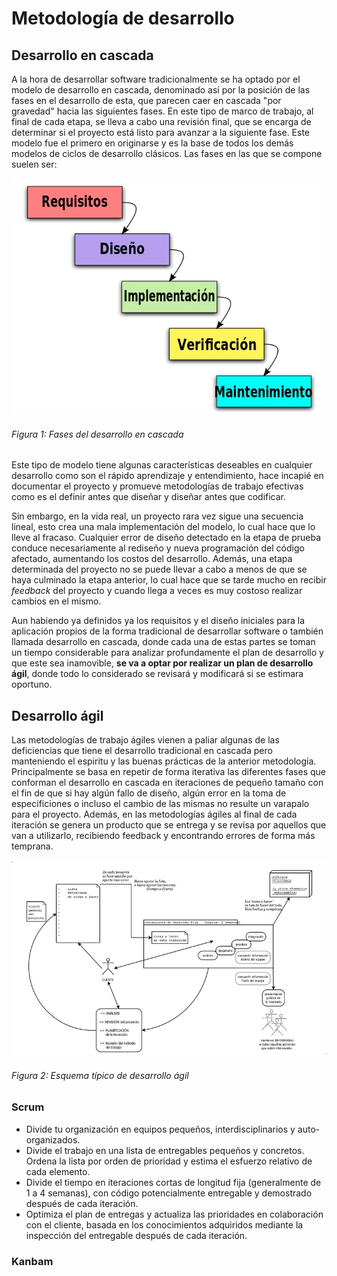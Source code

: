 # Metodología de desarrollo

## Desarrollo en cascada

A la hora de desarrollar software tradicionalmente se ha optado por el modelo de desarrollo en cascada, denominado así por la posición de las fases en el desarrollo de esta, que parecen caer en cascada "por gravedad" hacia las siguientes fases. En este tipo de marco de trabajo, al final de cada etapa, se lleva a cabo una revisión final, que se encarga de determinar si el proyecto está listo para avanzar a la siguiente fase. Este modelo fue el primero en originarse y es la base de todos los demás modelos de ciclos de desarrollo clásicos. Las fases en las que se compone suelen ser:

![Figura 1](./imagenes/desarrollo_cascada_fases.jpg)
###### *Figura 1: Fases del desarrollo en cascada*

Este tipo de modelo tiene algunas características deseables en cualquier desarrollo como son el rápido aprendizaje y entendimiento, hace incapié en documentar el proyecto y promueve metodologías de trabajo efectivas como es el definir antes que diseñar y diseñar antes que codificar.

Sin embargo, en la vida real, un proyecto rara vez sigue una secuencia lineal, esto crea una mala implementación del modelo, lo cual hace que lo lleve al fracaso. Cualquier error de diseño detectado en la etapa de prueba conduce necesariamente al rediseño y nueva programación del código afectado, aumentando los costos del desarrollo. Además, una etapa determinada del proyecto no se puede llevar a cabo a menos de que se haya culminado la etapa anterior, lo cual hace que se tarde mucho en recibir *feedback* del proyecto y cuando llega a veces es muy costoso realizar cambios en el mismo.


Aun habiendo ya definidos ya los requisitos y el diseño iniciales para la aplicación propios de la forma tradicional de desarrollar software o también llamada desarrollo en cascada, donde cada una de estas partes se toman un tiempo considerable para analizar profundamente el plan de desarrollo y que este sea inamovible, **se va a optar por realizar un plan de desarrollo ágil**, donde todo lo considerado se revisará y modificará si se estimara oportuno. 


## Desarrollo ágil

Las metodologías de trabajo ágiles vienen a paliar algunas de las deficiencias que tiene el desarrollo tradicional en cascada pero manteniendo el espiritu y las buenas prácticas de la anterior metodología. Principalmente se basa en repetir de forma iterativa las diferentes fases que conforman el desarrollo en cascada en iteraciones de pequeño tamaño con el fin de que si hay algún fallo de diseño, algún error en la toma de especificiones o incluso el cambio de las mismas no resulte un varapalo para el proyecto. Además, en las metodologías ágiles al final de cada iteración se genera un producto que se entrega y se revisa por aquellos que van a utilizarlo, recibiendo feedback y encontrando errores de forma más temprana.

![Figura 1](./imagenes/esquema_desarrollo_agil.jpg)
###### *Figura 2: Esquema típico de desarrollo ágil*


### Scrum

- Divide tu organización en equipos pequeños, interdisciplinarios y auto-organizados.
- Divide el trabajo en una lista de entregables pequeños y concretos. Ordena la lista por orden de prioridad y estima el esfuerzo relativo de cada elemento.
- Divide el tiempo en iteraciones cortas de longitud fija (generalmente de 1 a 4 semanas), con código potencialmente entregable y demostrado después de cada iteración.
- Optimiza el plan de entregas y actualiza las prioridades en colaboración con el cliente, basada en los conocimientos adquiridos mediante la inspección del entregable después de cada iteración.


### Kanbam




